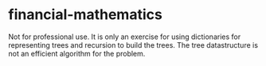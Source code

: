 # financial-mathematics
Not for professional use. It is only an exercise for using dictionaries for representing trees and recursion to build the trees. The tree datastructure is not an efficient algorithm for the problem.
